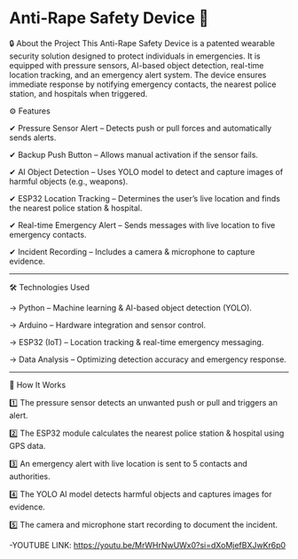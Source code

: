 # Anti-Rape Safety Device 🚨

🔒 About the Project
This Anti-Rape Safety Device is a patented wearable security solution designed to protect individuals in emergencies. It is equipped with pressure sensors, AI-based object detection, real-time location tracking, and an emergency alert system. The device ensures immediate response by notifying emergency contacts, the nearest police station, and hospitals when triggered.

⚙️ Features

  ✔ Pressure Sensor Alert – Detects push or pull forces and automatically sends alerts.
 
  ✔ Backup Push Button – Allows manual activation if the sensor fails.
 
  ✔ AI Object Detection – Uses YOLO model to detect and capture images of harmful objects (e.g., weapons).
 
  ✔ ESP32 Location Tracking – Determines the user’s live location and finds the nearest police station & hospital.
 
  ✔ Real-time Emergency Alert – Sends messages with live location to five emergency contacts.
 
  ✔ Incident Recording – Includes a camera & microphone to capture evidence.

 -----------------------------------------------------------------------------------------------------------------------------------

🛠️ Technologies Used

  -> Python – Machine learning & AI-based object detection (YOLO).

  -> Arduino – Hardware integration and sensor control.

  -> ESP32 (IoT) – Location tracking & real-time emergency messaging.

  -> Data Analysis – Optimizing detection accuracy and emergency response.

---------------------------------------------------------------------------------------------------------------------------------------

📜 How It Works

  1️⃣ The pressure sensor detects an unwanted push or pull and triggers an alert.

  2️⃣ The ESP32 module calculates the nearest police station & hospital using GPS data.

  3️⃣ An emergency alert with live location is sent to 5 contacts and authorities.

  4️⃣ The YOLO AI model detects harmful objects and captures images for evidence.

  5️⃣ The camera and microphone start recording to document the incident.

  -YOUTUBE LINK: https://youtu.be/MrWHrNwUWx0?si=dXoMjefBXJwKr6p0
